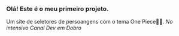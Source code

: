 ### Olá! Este é o meu primeiro projeto. 
Um site de seletores de persoangens com o tema One Piece🏴‍☠️.
*No intensivo Canal Dev em Dobro*
